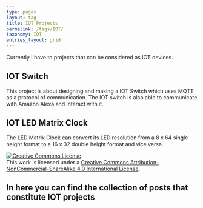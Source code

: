 ```yaml
---
type: pages
layout: tag
title: IOT Projects
permalink: /tags/IOT/
taxonomy: IOT
entries_layout: grid
---
```


Currently I have to projects that can be considered as IOT devices.

IOT Switch
---------------

This project is about designing and making a IOT Switch which uses MQTT as a protocol of communication. The IOT switch is also able to communicate with Amazon Alexa and interact with it.

IOT LED Matrix Clock
---------------

The LED Matrix Clock can convert its LED resolution from a 8 x 64 single height format to a 16 x 32 double height format and vice versa.


<a rel="license" href="http://creativecommons.org/licenses/by-nc-sa/4.0/"><img alt="Creative Commons License" style="border-width:0" src="https://i.creativecommons.org/l/by-nc-sa/4.0/88x31.png" /></a><br />This work is licensed under a <a rel="license" href="http://creativecommons.org/licenses/by-nc-sa/4.0/">Creative Commons Attribution-NonCommercial-ShareAlike 4.0 International License</a>.


In here you can find the collection of posts that constitute IOT projects
----------
